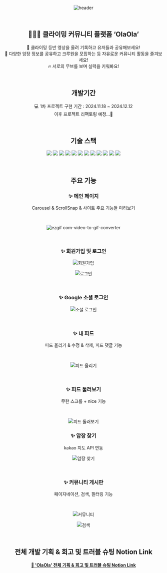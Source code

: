 <div align=center>

![header](https://capsule-render.vercel.app/api?type=wave&color=A5E1FF&height=300&section=header&text=Ola%20Ola&fontSize=90)

<br>

## 🧗🏻‍♀️ 클라이밍 커뮤니티 플랫폼 ‘OlaOla’

📸 클라이밍 등반 영상을 올려 기록하고 유저들과 공유해보세요!
<br>
🥳 다양한 암장 정보를 공유하고 크루원을 모집하는 등 자유로운 커뮤니티 활동을 즐겨보세요!
<br>
🔥 서로의 무브를 보며 실력을 키워봐요!

<br>

## 개발기간

💻 1차 프로젝트 구현 기간 : 2024.11.18 ~ 2024.12.12
<br>
이후 프로젝트 리팩토링 예정...🐜

<br>

## 기술 스택

<img src="https://img.shields.io/badge/React-61DAFB?style=for-the-badge&logo=React&logoColor=white"> <img src="https://img.shields.io/badge/React--Router-CA4245?style=for-the-badge&logo=React-Router&logoColor=white"> <img src="https://img.shields.io/badge/Recoil-3578E5?style=for-the-badge&logo=Recoil&logoColor=white"> <img src="https://img.shields.io/badge/Vite-646CFF?style=for-the-badge&logo=Vite&logoColor=white"> <img src="https://img.shields.io/badge/ESLint-4B32C3?style=for-the-badge&logo=eslint&logoColor=white"> <img src="https://img.shields.io/badge/TypeScript-3178C6?style=for-the-badge&logo=TypeScript&logoColor=white"> <img src="https://img.shields.io/badge/Firebase-DD2C00?style=for-the-badge&logo=Firebase&logoColor=white"> <img src="https://img.shields.io/badge/Styled--Components-DB7093?style=for-the-badge&logo=Styled-Components&logoColor=white"> <img src="https://img.shields.io/badge/TailWind-06B6D4?style=for-the-badge&logo=tailwindcss&logoColor=white"> <img src="https://img.shields.io/badge/Figma-F24E1E?style=for-the-badge&logo=figma&logoColor=white"> <img src="https://img.shields.io/badge/React Quill-9e9e9e?style=for-the-badge&logo=reactquill&logoColor=white"> <img src="https://img.shields.io/badge/UUID-00AA45?style=for-the-badge&logo=reactquill&logoColor=white">

<br>

## 주요 기능

### ✨ 메인 페이지

Carousel & ScrollSnap & 사이트 주요 기능들 미리보기

<br>

![ezgif com-video-to-gif-converter](https://github.com/user-attachments/assets/538d6fdf-edee-482c-bb52-c52cacd479f8)

<br>

### ✨ 회원가입 및 로그인

![회원가입](https://github.com/user-attachments/assets/b4d4da54-9fbc-46f7-bf82-6995ec7481cb)

![로그인](https://github.com/user-attachments/assets/a7d496ec-7f21-4802-9952-1e61dd69c42b)

<br>

### ✨ Google 소셜 로그인

![소셜 로그인](https://github.com/user-attachments/assets/bfc9de41-fec0-4868-9235-58900f8dd2f9)

<br>

### ✨ 내 피드

피드 올리기 & 수정 & 삭제, 피드 댓글 기능

<br>

![피드 올리기](https://github.com/user-attachments/assets/b54ff01a-dcdb-47c1-be75-544b277af220)

<br>

### ✨ 피드 둘러보기

무한 스크롤 + nice 기능

<br>

![피드 둘러보기](https://github.com/user-attachments/assets/a26ef0c0-50db-44f7-a4bf-e5d856283dfd)

### ✨ 암장 찾기

kakao 지도 API 연동

![암장 찾기](https://github.com/user-attachments/assets/6cdb7a28-4ca1-409c-a22c-212c1519c807)

<br>

### ✨ 커뮤니티 게시판

페이지네이션, 검색, 필터링 기능

<br>

![커뮤니티](https://github.com/user-attachments/assets/44cca265-27c9-42d3-a9c6-a01338ad2a1b)

![검색](https://github.com/user-attachments/assets/59ac61b6-1b42-4f2f-aa94-68900c3b512e)

<br>

## 전체 개발 기획 & 회고 및 트러블 슈팅 Notion Link

<a href="https://www.notion.so/OlaOla-13b9b3c1166f8066a841e1fb5dbb4ead)"> **📝 'OlaOla' 전체 기획 & 회고 및 트러블 슈팅 Notion Link** </a>

</div>
